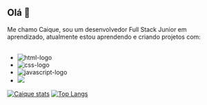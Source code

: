 ## Olá 👋

 Me chamo Caique, sou um desenvolvedor Full Stack Junior em aprendizado, atualmente estou aprendendo e criando projetos com:
<br>
<br>
- <img src="https://img.shields.io/badge/HTML5-E34F26?style=for-the-badge&logo=html5&logoColor=white" alt="html-logo" />
- <img src="https://img.shields.io/badge/CSS3-1572B6?style=for-the-badge&logo=css3&logoColor=white" alt="css-logo" />
- <img src="https://img.shields.io/badge/JavaScript-F7DF1E?style=for-the-badge&logo=javascript&logoColor=black" alt="javascript-logo" />
- <img src="https://img.shields.io/badge/React-20232A?style=for-the-badge&logo=react&logoColor=61DAFB" />

[![Caique stats](https://github-readme-stats.vercel.app/api?username=caique-couto)](https://github.com/anuraghazra/github-readme-stats)
[![Top Langs](https://github-readme-stats.vercel.app/api/top-langs/?username=caique-couto)](https://github.com/anuraghazra/github-readme-stats)
